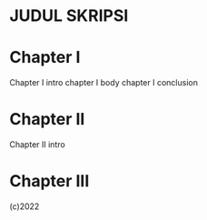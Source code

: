 JUDUL SKRIPSI
=============

# Chapter I
Chapter I intro
chapter I body
chapter I conclusion
# Chapter II
Chapter II intro
# Chapter III

(c)2022